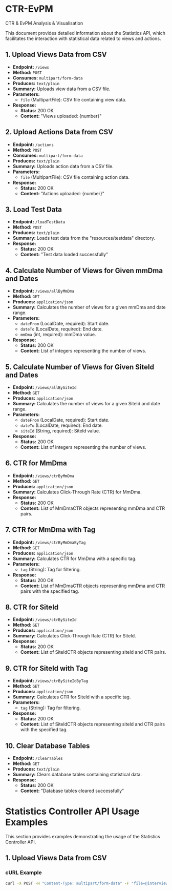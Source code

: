 # CTR-EvPM
CTR &amp; EvPM Analysis &amp; Visualisation

This document provides detailed information about the Statistics API, which facilitates the interaction with statistical data related to views and actions.

## 1. Upload Views Data from CSV

- **Endpoint:** `/views`
- **Method:** `POST`
- **Consumes:** `multipart/form-data`
- **Produces:** `text/plain`
- **Summary:** Uploads view data from a CSV file.
- **Parameters:**
   - `file` (MultipartFile): CSV file containing view data.
- **Response:**
   - **Status:** 200 OK
   - **Content:** "Views uploaded: {number}"

## 2. Upload Actions Data from CSV

- **Endpoint:** `/actions`
- **Method:** `POST`
- **Consumes:** `multipart/form-data`
- **Produces:** `text/plain`
- **Summary:** Uploads action data from a CSV file.
- **Parameters:**
   - `file` (MultipartFile): CSV file containing action data.
- **Response:**
   - **Status:** 200 OK
   - **Content:** "Actions uploaded: {number}"

## 3. Load Test Data

- **Endpoint:** `/loadTestData`
- **Method:** `POST`
- **Produces:** `text/plain`
- **Summary:** Loads test data from the "resources/testdata" directory.
- **Response:**
   - **Status:** 200 OK
   - **Content:** "Test data loaded successfully"

## 4. Calculate Number of Views for Given mmDma and Dates

- **Endpoint:** `/views/allByMmDma`
- **Method:** `GET`
- **Produces:** `application/json`
- **Summary:** Calculates the number of views for a given mmDma and date range.
- **Parameters:**
   - `dateFrom` (LocalDate, required): Start date.
   - `dateTo` (LocalDate, required): End date.
   - `mmDma` (int, required): mmDma value.
- **Response:**
   - **Status:** 200 OK
   - **Content:** List of integers representing the number of views.

## 5. Calculate Number of Views for Given SiteId and Dates

- **Endpoint:** `/views/allBySiteId`
- **Method:** `GET`
- **Produces:** `application/json`
- **Summary:** Calculates the number of views for a given SiteId and date range.
- **Parameters:**
   - `dateFrom` (LocalDate, required): Start date.
   - `dateTo` (LocalDate, required): End date.
   - `siteId` (String, required): SiteId value.
- **Response:**
   - **Status:** 200 OK
   - **Content:** List of integers representing the number of views.

## 6. CTR for MmDma

- **Endpoint:** `/views/ctrByMmDma`
- **Method:** `GET`
- **Produces:** `application/json`
- **Summary:** Calculates Click-Through Rate (CTR) for MmDma.
- **Response:**
   - **Status:** 200 OK
   - **Content:** List of MmDmaCTR objects representing mmDma and CTR pairs.

## 7. CTR for MmDma with Tag

- **Endpoint:** `/views/ctrByMmDmaByTag`
- **Method:** `GET`
- **Produces:** `application/json`
- **Summary:** Calculates CTR for MmDma with a specific tag.
- **Parameters:**
   - `tag` (String): Tag for filtering.
- **Response:**
   - **Status:** 200 OK
   - **Content:** List of MmDmaCTR objects representing mmDma and CTR pairs with the specified tag.

## 8. CTR for SiteId

- **Endpoint:** `/views/ctrBySiteId`
- **Method:** `GET`
- **Produces:** `application/json`
- **Summary:** Calculates Click-Through Rate (CTR) for SiteId.
- **Response:**
   - **Status:** 200 OK
   - **Content:** List of SiteIdCTR objects representing siteId and CTR pairs.

## 9. CTR for SiteId with Tag

- **Endpoint:** `/views/ctrBySiteIdByTag`
- **Method:** `GET`
- **Produces:** `application/json`
- **Summary:** Calculates CTR for SiteId with a specific tag.
- **Parameters:**
   - `tag` (String): Tag for filtering.
- **Response:**
   - **Status:** 200 OK
   - **Content:** List of SiteIdCTR objects representing siteId and CTR pairs with the specified tag.

## 10. Clear Database Tables

- **Endpoint:** `/clearTables`
- **Method:** `GET`
- **Produces:** `text/plain`
- **Summary:** Clears database tables containing statistical data.
- **Response:**
   - **Status:** 200 OK
   - **Content:** "Database tables cleared successfully"


# Statistics Controller API Usage Examples

This section provides examples demonstrating the usage of the Statistics Controller API.

## 1. Upload Views Data from CSV

### cURL Example
```bash
curl -X POST -H "Content-Type: multipart/form-data" -F "file=@interview.x.small.csv" http://localhost:8080/views